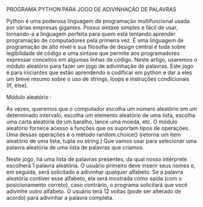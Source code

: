PROGRAMA PYTHON PARA JOGO DE ADIVINHAÇÃO DE PALAVRAS

Python é uma poderosa linguagem de programação multifuncional usada por várias empresas gigantes. Possui sintaxe simples e fácil de usar, tornando-a a linguagem perfeita para quem está tentando aprender programação de computadores pela primeira vez. É uma linguagem de programação de alto nível e sua filosofia de design central é toda sobre legibilidade de código e uma sintaxe que permite aos programadores expressar conceitos em algumas linhas de código.
Neste artigo, usaremos o módulo aleatório para fazer um jogo de adivinhação de palavras. Este jogo é para iniciantes que estão aprendendo a codificar em python e dar a eles um breve resumo sobre o uso de strings, loops e instruções condicionais (If, else).
 
Módulo aleatório : 

Às vezes, queremos que o computador escolha um número aleatório em um determinado intervalo, escolha um elemento aleatório de uma lista, escolha uma carta aleatória de um baralho, lance uma moeda, etc. O módulo aleatório fornece acesso a funções que os suportam tipos de operações. Uma dessas operações é o método random.choice() (retorna um item aleatório de uma lista, tupla ou string.) Que vamos usar para selecionar uma palavra aleatória de uma lista de palavras que criamos.

Neste jogo, há uma lista de palavras presentes, da qual nosso intérprete escolherá 1 palavra aleatória. O usuário primeiro deve inserir seus nomes e, em seguida, será solicitado a adivinhar qualquer alfabeto. Se a palavra aleatória contiver esse alfabeto, ela será mostrada como saída (com o posicionamento correto), caso contrário, o programa solicitará que você adivinhe outro alfabeto. O usuário terá 12 voltas (pode ser alterado de acordo) para adivinhar a palavra completa.
